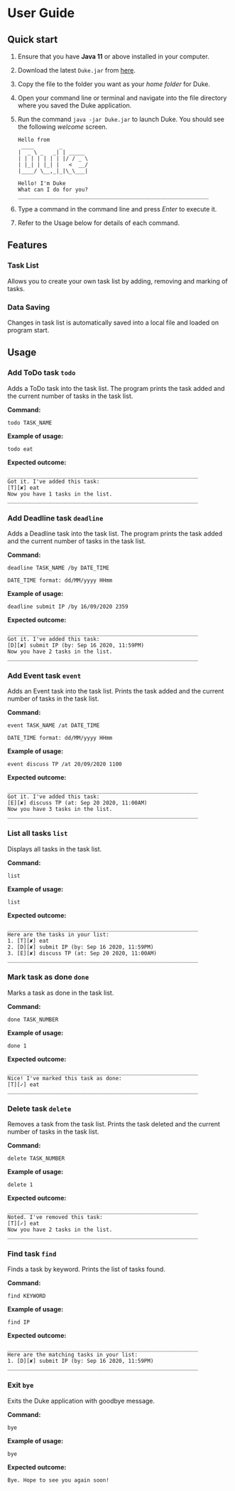 # User Guide

## Quick start

1. Ensure that you have **Java 11** or above installed in your computer.

2. Download the latest `Duke.jar` from [here](https://github.com/dozenmatter/ip/releases).

3. Copy the file to the folder you want as your *home folder* for Duke.

4. Open your command line or terminal and navigate into the file directory where you saved the Duke application.

5. Run the command ```java -jar Duke.jar``` to launch Duke. You should see the following *welcome* screen.
    ```
    Hello from
     ____        _        
    |  _ \ _   _| | _____ 
    | | | | | | | |/ / _ \
    | |_| | |_| |   <  __/
    |____/ \__,_|_|\_\___|

    Hello! I'm Duke
    What can I do for you?
    ____________________________________________________________
    ```

7. Type a command in the command line and press *Enter* to execute it.

8. Refer to the Usage below for details of each command.


## Features 

### Task List
Allows you to create your own task list by adding, removing and marking of tasks.

### Data Saving
Changes in task list is automatically saved into a local file and loaded on program start.


## Usage

### Add ToDo task `todo`

Adds a ToDo task into the task list. The program prints the task added and the current number of tasks in the task list.

**Command:**

`todo TASK_NAME`

**Example of usage:** 

`todo eat`

**Expected outcome:**

```
____________________________________________________________
Got it. I've added this task:
[T][✘] eat
Now you have 1 tasks in the list.
____________________________________________________________
```


### Add Deadline task `deadline`

Adds a Deadline task into the task list. The program prints the task added and the current number of tasks in the task list.

**Command:**

`deadline TASK_NAME /by DATE_TIME`

`DATE_TIME format: dd/MM/yyyy HHmm`

**Example of usage:** 

`deadline submit IP /by 16/09/2020 2359`

**Expected outcome:**

```
____________________________________________________________
Got it. I've added this task:
[D][✘] submit IP (by: Sep 16 2020, 11:59PM)
Now you have 2 tasks in the list.
____________________________________________________________
```


### Add Event task `event`

Adds an Event task into the task list. Prints the task added and the current number of tasks in the task list.

**Command:**

`event TASK_NAME /at DATE_TIME`

`DATE_TIME format: dd/MM/yyyy HHmm`

**Example of usage:** 

`event discuss TP /at 20/09/2020 1100`

**Expected outcome:**

```
____________________________________________________________
Got it. I've added this task:
[E][✘] discuss TP (at: Sep 20 2020, 11:00AM)
Now you have 3 tasks in the list.
____________________________________________________________
```


### List all tasks `list`

Displays all tasks in the task list.

**Command:**

`list`

**Example of usage:** 

`list`

**Expected outcome:**

```
____________________________________________________________
Here are the tasks in your list:
1. [T][✘] eat
2. [D][✘] submit IP (by: Sep 16 2020, 11:59PM)
3. [E][✘] discuss TP (at: Sep 20 2020, 11:00AM)
____________________________________________________________
```


### Mark task as done `done`

Marks a task as done in the task list.

**Command:**

`done TASK_NUMBER`

**Example of usage:** 

`done 1`

**Expected outcome:**

```
____________________________________________________________
Nice! I've marked this task as done:
[T][✓] eat
____________________________________________________________
```


### Delete task `delete`

Removes a task from the task list. Prints the task deleted and the current number of tasks in the task list.

**Command:**

`delete TASK_NUMBER`

**Example of usage:** 

`delete 1`

**Expected outcome:**

```
____________________________________________________________
Noted. I've removed this task:
[T][✓] eat
Now you have 2 tasks in the list.
____________________________________________________________
```


### Find task `find`

Finds a task by keyword. Prints the list of tasks found.

**Command:**

`find KEYWORD`

**Example of usage:** 

`find IP`

**Expected outcome:**

```
____________________________________________________________
Here are the matching tasks in your list:
1. [D][✘] submit IP (by: Sep 16 2020, 11:59PM)
____________________________________________________________
```


### Exit `bye`

Exits the Duke application with goodbye message.

**Command:**

`bye`

**Example of usage:** 

`bye`

**Expected outcome:**

```
Bye. Hope to see you again soon!
```
